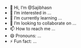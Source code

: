 - 👋 Hi, I’m @Sajibhasn
- 👀 I’m interested in ...
- 🌱 I’m currently learning ...
- 💞️ I’m looking to collaborate on ...
- 📫 How to reach me ...
- 😄 Pronouns: ...
- ⚡ Fun fact: ...

<!---
Sajibhasn/Sajibhasn is a ✨ special ✨ repository because its `README.md` (this file) appears on your GitHub profile.
You can click the Preview link to take a look at your changes.
--->
